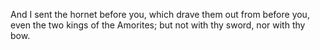 And I sent the hornet before you, which drave them out from before you, even the two kings of the Amorites; but not with thy sword, nor with thy bow.
